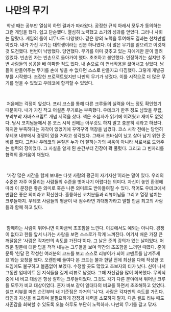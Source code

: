 # 나만의 무기

&nbsp;학생 때는 공부만 열심히 하면 결과가 따라왔다. 공정한 규칙 아래서 모두가 동의하는 그런 게임을 했다. 쉽고 단순했다. 열심히 노력했고 소기의 성과를 얻었다. 그러나 사회는 달랐다. 게임의 룰이 너무나도 다양했다. 같은 양의 노력을 투여해도 결과는 천차만별이었다. 내가 가진 무기는 대학생이라는 신분 하나였다. 더 많은 무기를 얻으려고 이것저것 도전했다. 번번이 낙방했다. 당연했다. 무기를 이미 갖추고 있는 자에게만 문이 열려 있었다. 빈손인 자는 빈손으로 돌아가야 했다. 초조하고 불안했다. 인정하기는 싫지만 주변 사람들의 성공을 배 아파한 적도 있다. 내 손으로 이 연쇄작용을 끊어내고 싶었다. 남들이 만들어주는 무기를 손에 넣을 수 없다면 스스로 만들자고 다짐했다. 그렇게 개발공부를 시작했다. 조잡한 프로젝트였지만 나만의 무기가 생겼다. 이를 시작으로 더 많은 무기를 얻을 수 있었고 우테코에 합격할 수 있었다.

<br/>

&nbsp;처음에는 걱정이 앞섰다. 프리 코스를 통해 다른 크루들의 실력을 어느 정도 확인했기 때문이다. 내가 가진 작고 어설픈 무기로는 부족했다. 우테코가 한주 정도 남았을 무렵, 부랴부랴 자바스크립트 개념 서적을 샀다. 책은 초심자가 읽기에 어려웠고 재미도 없었다. 당시 코치님들께서 본 코스 시작 전에는 아무것도 하지 말고 충분히 쉬라고 하셨다. 하지만 부족하다는 자각이 있었기에 꾸역꾸역 책장을 넘겼다. 코스 시작 전에는 당연히 우테코 내부에서 경쟁이 있을 거라고 생각했다. 그래서 조바심이 났고 살아 남기 위한 준비를 했다. 그러나 우테코의 본질은 누가 더 잘하는가의 싸움이 아니라 서로서로 도와주는 협력의 장이었다. 그 사실을 알게 된 순간부터 긴장이 확 풀렸다. 그리고 그 빈자리를 협력의 즐거움이 채웠다.

<br/>

&nbsp;‘가장 많은 시간을 함께 보내는 다섯 사람의 평균이 자기자신’이라는 말이 있다. 우리의 수준은 자주 어울리는 사람들의 수준을 벗어나기 어렵다는 의미다. 자신이 놓인 환경에 따라 이 문장은 좋은 의미로 혹은 나쁜 의미로도 받아들여질 수 있다. 적어도 우테코에서 만큼은 좋은 의미라고 확신한다. 훌륭하신 코치분들과 리뷰어님들 그리고 열정 넘치는 크루들까지. 우테코 사람들의 평균이 내 점수라면 과대평가라고 말할 만큼 최고의 사람들과 함께 하고 있다.

<br/>

&nbsp;함께하는 사람이 뛰어나면 이따금씩 초조함을 느낀다. 이곳에서도 예외는 아니다. 경쟁이 없다고 한들 앞서 나가는 사람을 보면 스스로가 작게 느껴진다. 여기서 배운 가장 큰 깨달음은 ‘사람은 각자만의 속도를 가진다’이다. 그 날은 준의 강의가 있는 날이었다. 어려운 질문에 대한 답을 척척 내놓는 크루들을 보며 약간의 초조함을 느끼던 때였다. 준이 문득 ‘한달 전 작성한 여러분의 코드를 보고 스스로 리뷰어가 되어 코멘트를 남겨주세요’라는 요청을 했다. 오랜만에 들여다 본 코드는 불과 한달 전에 최선을 다해 작성한 코드임에도 불구하고 볼품없어 보였다. 수정할 곳도 많았고 초보자의 티가 났다. 신이 나서 그동안 업데이트 된 지식들을 길게 리뷰로 남겼다. 그때 자신감을 많이 회복했다. 무의식 중에 내 비교 대상은 항상 잘하는 크루들이었다. 그것도 각기 다른 분야에서 뛰어난 크루들 모두가 비교 대상이었다. 혼자 바보 같이 일대다의 비교를 하면서 초조해하고 있었다. 셀프 리뷰를 마친 순간부터 내 기준점은 과거의 '나'다. 사람은 각자만의 속도를 가진다. 타인과 자신을 비교하며 불필요하게 감정과 체력을 소모하지 말자. 다음 셀프 리뷰 때도 자존감을 회복할 수 있도록 오늘 하루도 부단히 노력하자. 나만의 무기를 갈고 닦자.
